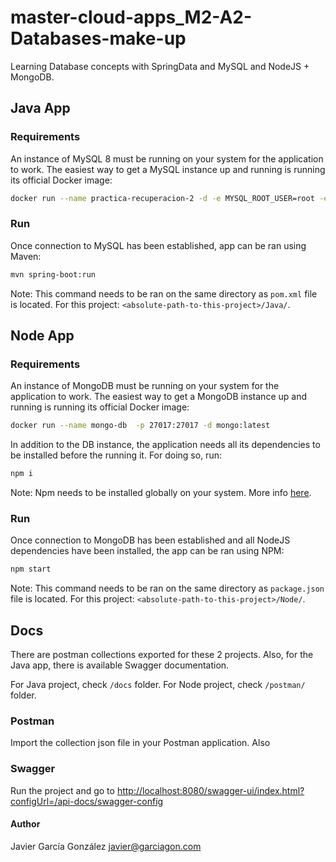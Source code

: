 # master-cloud-apps_M2-A2-Databases-make-up
Learning Database concepts with SpringData and MySQL and NodeJS + MongoDB.

## Java App

### Requirements

An instance of MySQL 8 must be running on your system for the application to work.
The easiest way to get a MySQL instance up and running is running its official Docker image:

``` bash
docker run --name practica-recuperacion-2 -d -e MYSQL_ROOT_USER=root -e MYSQL_USER=root -e MYSQL_HOST=localhost -e MYSQL_DATABASE=test -e MYSQL_ROOT_PASSWORD=pass mysql:8.0
```

### Run

Once connection to MySQL has been established, app can be ran using Maven:

``` bash
mvn spring-boot:run
```

Note: This command needs to be ran on the same directory as `pom.xml` file is located. For this project: `<absolute-path-to-this-project>/Java/`.


## Node App

### Requirements

An instance of MongoDB must be running on your system for the application to work.
The easiest way to get a MongoDB instance up and running is running its official Docker image:

``` bash
docker run --name mongo-db  -p 27017:27017 -d mongo:latest
```

In addition to the DB instance, the application needs all its dependencies to be installed before the running it. For doing so, run:

```bash
npm i
```

Note: Npm needs to be installed globally on your system. More info [here](https://docs.npmjs.com/downloading-and-installing-node-js-and-npm).

### Run

Once connection to MongoDB has been established and all NodeJS dependencies have been installed, the app can be ran using NPM:

``` bash
npm start
```

Note: This command needs to be ran on the same directory as `package.json` file is located. For this project: `<absolute-path-to-this-project>/Node/`.

## Docs

There are postman collections exported for these 2 projects. Also, for the Java app, there is available Swagger documentation.

For Java project, check `/docs` folder. For Node project, check `/postman/` folder.

### Postman
Import the collection json file in your Postman application. Also

### Swagger
Run the project and go to [http://localhost:8080/swagger-ui/index.html?configUrl=/api-docs/swagger-config](http://localhost:8080/swagger-ui/index.html?configUrl=/api-docs/swagger-config)


#### Author
Javier García González <javier@garciagon.com>
